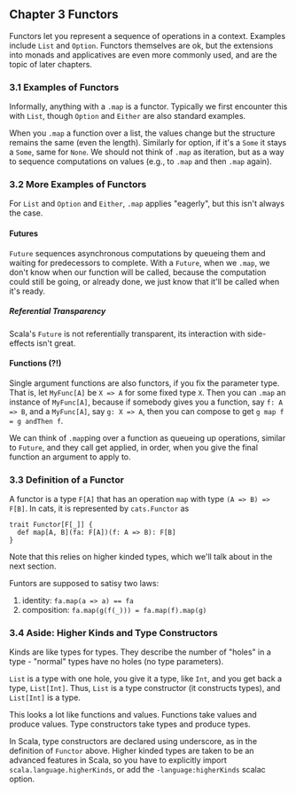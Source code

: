 ## Chapter 3 Functors

Functors let you represent a sequence of operations in a context. Examples include `List`
and `Option`. Functors themselves are ok, but the extensions into monads and applicatives
are even more commonly used, and are the topic of later chapters.

### 3.1 Examples of Functors

Informally, anything with a `.map` is a functor. Typically we first encounter this with
`List`, though `Option` and `Either` are also standard examples.

When you `.map` a function over a list, the values change but the structure remains the same
(even the length). Similarly for option, if it's a `Some` it stays a `Some`, same for `None`.
We should not think of `.map` as iteration, but as a way to sequence computations on values
(e.g., to `.map` and then `.map` again).

### 3.2 More Examples of Functors

For `List` and `Option` and `Either`, `.map` applies "eagerly", but this isn't always the case.

#### Futures

`Future` sequences asynchronous computations by queueing them and waiting for predecessors to complete.
With a `Future`, when we `.map`, we don't know when our function will be called, because the
computation could still be going, or already done, we just know that it'll be called when it's ready.

##### Referential Transparency

Scala's `Future` is not referentially transparent, its interaction with side-effects isn't great.

#### Functions (?!)

Single argument functions are also functors, if you fix the parameter type. That is, let
`MyFunc[A]` be `X => A` for some fixed type `X`. Then you can `.map` an instance of `MyFunc[A]`,
because if somebody gives you a function, say `f: A => B`, and a `MyFunc[A]`, say `g: X => A`,
then you can compose to get `g map f = g andThen f`.

We can think of `.map`ping over a function as queueing up operations, similar to `Future`, and they
call get applied, in order, when you give the final function an argument to apply to.

### 3.3 Definition of a Functor

A functor is a type `F[A]` that has an operation `map` with type `(A => B) => F[B]`. In cats, it is
represented by `cats.Functor` as

```
trait Functor[F[_]] {
  def map[A, B](fa: F[A])(f: A => B): F[B]
}
```

Note that this relies on higher kinded types, which we'll talk about in the next section.

Funtors are supposed to satisy two laws:

1. identity: `fa.map(a => a) == fa`
2. composition: `fa.map(g(f(_))) = fa.map(f).map(g)`

### 3.4 Aside: Higher Kinds and Type Constructors

Kinds are like types for types. They describe the number of "holes" in a type - "normal" types have
no holes (no type parameters).

`List` is a type with one hole, you give it a type, like `Int`, and you get back a type, `List[Int]`.
Thus, `List` is a type constructor (it constructs types), and `List[Int]` is a type.

This looks a lot like functions and values. Functions take values and produce values. Type constructors
take types and produce types.

In Scala, type constructors are declared using underscore, as in the definition of `Functor` above.
Higher kinded types are taken to be an advanced features in Scala, so you have to explicitly import
`scala.language.higherKinds`, or add the `-language:higherKinds` scalac option.

